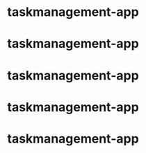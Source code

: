 # taskmanagement-app
# taskmanagement-app
# taskmanagement-app
# taskmanagement-app
# taskmanagement-app
